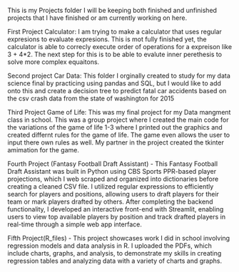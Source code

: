 This is my Projects folder I will be keeping both finished and unfinished projects that I have finished or am currently working on here. 

First Project Calculator: I am trying to make a calculator that uses regular expresions to evaluate expresions. This is mot fully finished yet,
the calculator is able to correcly execute order of operations for a expreison like 3 + 4*2. The next step for this is to be able to evalute 
inner perethesis to solve more complex equaitons. 

Second project Car Data: This folder I orginally created to study for my data science final by practicing using pandas and SQL, but I would like 
to add onto this and create a decision tree to  predict fatal car accidents based on the csv crash data from the state of washington for 2015

Third Project Game of Life:  This was my final project for my Data mangment class in school. This was a group project where I created the main code 
for the variations of the game of life 1-3 where I printed out the graphics and created differnt rules for the game of life. The game even allows 
the user to input there own rules as well. My partner in the project created the tkinter amimation for the game. 

Fourth Project (Fantasy Football Draft Assistant)  - This Fantasy Football Draft Assistant was built in Python using CBS Sports PPR-based player projections, which I web scraped and organized into dictionaries before creating a cleaned CSV file. I utilized regular expressions to efficiently search for players and positions, allowing users to draft players for their team or mark players drafted by others. After completing the backend functionality, I developed an interactive front-end with Streamlit, enabling users to view top available players by position and track drafted players in real-time through a simple web app interface.

Fifth Project(R_files) - This project showcases work I did in school involving regression models and data analysis in R. I uploaded the PDFs, which include charts, graphs, and analysis, to demonstrate my skills in creating regression tables and analyzing data with a variety of charts and graphs.
